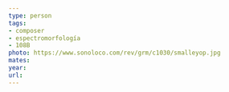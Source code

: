 ```yaml
---
type: person
tags: 
- composer 
- espectromorfología
- 108B
photo: https://www.sonoloco.com/rev/grm/c1030/smalleyop.jpg
mates: 
year: 
url:
---
```

